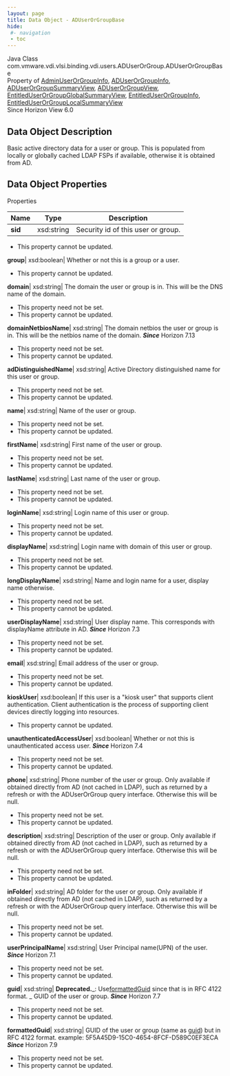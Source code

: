 ```yaml
---
layout: page
title: Data Object - ADUserOrGroupBase
hide:
 #- navigation
 - toc
---
```






Java Class
    com.vmware.vdi.vlsi.binding.vdi.users.ADUserOrGroup.ADUserOrGroupBase  
Property of
     [AdminUserOrGroupInfo](vdi.users.AdminUserOrGroup.AdminUserOrGroupInfo.md#field_detail), [ADUserOrGroupInfo](vdi.users.ADUserOrGroup.ADUserOrGroupInfo.md#field_detail), [ADUserOrGroupSummaryView](vdi.users.ADUserOrGroup.ADUserOrGroupSummaryView.md#field_detail), [ADUserOrGroupView](vdi.users.ADUserOrGroup.ADUserOrGroupView.md#field_detail), [EntitledUserOrGroupGlobalSummaryView](vdi.users.EntitledUserOrGroup.EntitledUserOrGroupGlobalSummaryView.md#field_detail), [EntitledUserOrGroupInfo](vdi.users.EntitledUserOrGroup.EntitledUserOrGroupInfo.md#field_detail), [EntitledUserOrGroupLocalSummaryView](vdi.users.EntitledUserOrGroup.EntitledUserOrGroupLocalSummaryView.md#field_detail)  
Since 
    Horizon View 6.0

## Data Object Description 

Basic active directory data for a user or group. This is populated from locally or globally cached LDAP FSPs if available, otherwise it is obtained from AD. 

## Data Object Properties

Properties

Name |  Type |  Description   
---|---|---  
**sid**|  xsd:string|  Security id of this user or group.   


 * This property cannot be updated.

  
**group**|  xsd:boolean|  Whether or not this is a group or a user.   


 * This property cannot be updated.

  
**domain**|  xsd:string|  The domain the user or group is in. This will be the DNS name of the domain.   


 * This property need not be set.
 * This property cannot be updated.

  
**domainNetbiosName**|  xsd:string|  The domain netbios the user or group is in. This will be the netbios name of the domain.  **_Since_** Horizon 7.13  


 * This property need not be set.
 * This property cannot be updated.

  
**adDistinguishedName**|  xsd:string|  Active Directory distinguished name for this user or group.   


 * This property need not be set.
 * This property cannot be updated.

  
**name**|  xsd:string|  Name of the user or group.   


 * This property need not be set.
 * This property cannot be updated.

  
**firstName**|  xsd:string|  First name of the user or group.   


 * This property need not be set.
 * This property cannot be updated.

  
**lastName**|  xsd:string|  Last name of the user or group.   


 * This property need not be set.
 * This property cannot be updated.

  
**loginName**|  xsd:string|  Login name of this user or group.   


 * This property need not be set.
 * This property cannot be updated.

  
**displayName**|  xsd:string|  Login name with domain of this user or group.   


 * This property need not be set.
 * This property cannot be updated.

  
**longDisplayName**|  xsd:string|  Name and login name for a user, display name otherwise.   


 * This property need not be set.
 * This property cannot be updated.

  
**userDisplayName**|  xsd:string|  User display name. This corresponds with displayName attribute in AD.  **_Since_** Horizon 7.3  


 * This property need not be set.
 * This property cannot be updated.

  
**email**|  xsd:string|  Email address of the user or group.   


 * This property need not be set.
 * This property cannot be updated.

  
**kioskUser**|  xsd:boolean|  If this user is a "kiosk user" that supports client authentication. Client authentication is the process of supporting client devices directly logging into resources.   


 * This property cannot be updated.

  
**unauthenticatedAccessUser**|  xsd:boolean|  Whether or not this is unauthenticated access user.  **_Since_** Horizon 7.4  


 * This property need not be set.
 * This property cannot be updated.

  
**phone**|  xsd:string|  Phone number of the user or group. Only available if obtained directly from AD (not cached in LDAP), such as returned by a refresh or with the ADUserOrGroup query interface. Otherwise this will be null.   


 * This property need not be set.
 * This property cannot be updated.

  
**description**|  xsd:string|  Description of the user or group. Only available if obtained directly from AD (not cached in LDAP), such as returned by a refresh or with the ADUserOrGroup query interface. Otherwise this will be null.   


 * This property need not be set.
 * This property cannot be updated.

  
**inFolder**|  xsd:string|  AD folder for the user or group. Only available if obtained directly from AD (not cached in LDAP), such as returned by a refresh or with the ADUserOrGroup query interface. Otherwise this will be null.   


 * This property need not be set.
 * This property cannot be updated.

  
**userPrincipalName**|  xsd:string|  User Principal name(UPN) of the user.  **_Since_** Horizon 7.1  


 * This property need not be set.
 * This property cannot be updated.

  
**guid**|  xsd:string| **Deprecated.**_: Use[formattedGuid](vdi.users.ADUserOrGroup.ADUserOrGroupBase.md#formattedGuid) since that is in RFC 4122 format. _ GUID of the user or group.  **_Since_** Horizon 7.7  


 * This property need not be set.
 * This property cannot be updated.

  
**formattedGuid**|  xsd:string|  GUID of the user or group (same as [guid](vdi.users.ADUserOrGroup.ADUserOrGroupBase.md#guid)) but in RFC 4122 format. example: 5F5A45D9-15C0-4654-8FCF-D589C0EF3ECA  **_Since_** Horizon 7.9  


 * This property need not be set.
 * This property cannot be updated.

  
  
  
   
  
  

